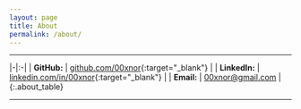```yaml
---
layout: page
title: About
permalink: /about/
---
```



---

|-|:-|
| **GitHub:**   | [github.com/00xnor](https://github.com/00xnor){:target="_blank"} |
| **LinkedIn:** | [linkedin.com/in/00xnor](https://www.linkedin.com/in/00xnor){:target="_blank"} |
| **Email:**    | <00xnor@gmail.com> |
{:.about_table}

---

<div id="canvas-container">
    <canvas data-processing-sources="/assets/sergey_ostrikov.pde"></canvas>
</div>
